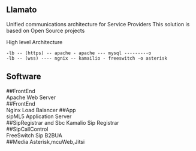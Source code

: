 Llamato
--------
Unified communications architecture for Service Providers
This solution is based on Open Source projects

High level Architecture

    -lb -- (https) -- apache - apache --- mysql ---------o
    -lb -- (wss) ---- ngnix -- kamailio - freeswitch -o asterisk 

Software
--------------------------------------
##FrontEnd	
	Apache Web Server			
##FrontEnd	
	Nginx Load Balancer
##App	 	
	sipML5 Application Server 	
##SipRegistrar	and Sbc
	Kamalio Sip Registrar			
##SipCallControl	
	FreeSwitch Sip B2BUA		
##Media	
	Asterisk,mcuWeb,Jitsi
